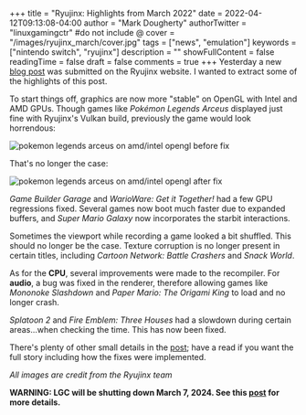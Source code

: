 +++
title = "Ryujinx: Highlights from March 2022"
date = 2022-04-12T09:13:08-04:00
author = "Mark Dougherty"
authorTwitter = "linuxgamingctr" #do not include @
cover = "/images/ryujinx_march/cover.jpg"
tags = ["news", "emulation"]
keywords = ["nintendo switch", "ryujinx"]
description = ""
showFullContent = false
readingTime = false
draft = false
comments = true
+++
Yesterday a new [blog post](https://blog.ryujinx.org/progress-report-march-2022/) was submitted on the Ryujinx website. I wanted to extract some of the highlights of this post.

To start things off, graphics are now more "stable" on OpenGL with Intel and AMD GPUs. Though games like *Pokémon Legends Arceus* displayed just fine with Ryujinx's Vulkan build, previously the game would look horrendous:

![pokemon legends arceus on amd/intel opengl before fix](/images/ryujinx_march/pla-exploded.jpg)

That's no longer the case:

![pokemon legends arceus on amd/intel opengl after fix](/images/ryujinx_march/pla-unexploded.jpg)

*Game Builder Garage* and *WarioWare: Get it Together!* had a few GPU regressions fixed. Several games now boot much faster due to expanded buffers, and *Super Mario Galaxy* now incorporates the starbit interactions.

Sometimes the viewport while recording a game looked a bit shuffled. This should no longer be the case. Texture corruption is no longer present in certain titles, including *Cartoon Network: Battle Crashers* and *Snack World*.

As for the **CPU**, several improvements were made to the recompiler. For **audio**, a bug was fixed in the renderer, therefore allowing games like *Mononoke Slashdown* and *Paper Mario: The Origami King* to load and no longer crash.

*Splatoon 2* and *Fire Emblem: Three Houses* had a slowdown during certain areas...when checking the time. This has now been fixed.

There's plenty of other small details in the [post](https://blog.ryujinx.org/progress-report-march-2022/); have a read if you want the full story including how the fixes were implemented.

*All images are credit from the Ryujinx team*

**WARNING: LGC will be shutting down March 7, 2024. See this [post](https://linuxgamingcentral.com/posts/the-end-of-lgc/) for more details.**
